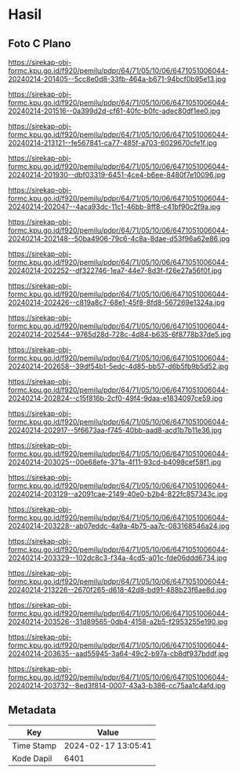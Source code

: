 # Hasil

## Foto C Plano

https://sirekap-obj-formc.kpu.go.id/f920/pemilu/pdpr/64/71/05/10/06/6471051006044-20240214-201405--5cc8e0d8-33fb-464a-b671-94bcf0b95e13.jpg

https://sirekap-obj-formc.kpu.go.id/f920/pemilu/pdpr/64/71/05/10/06/6471051006044-20240214-201516--0a399d2d-cf61-40fc-b0fc-adec80df1ee0.jpg

https://sirekap-obj-formc.kpu.go.id/f920/pemilu/pdpr/64/71/05/10/06/6471051006044-20240214-213121--fe567841-ca77-485f-a703-6029670cfe1f.jpg

https://sirekap-obj-formc.kpu.go.id/f920/pemilu/pdpr/64/71/05/10/06/6471051006044-20240214-201930--dbf03319-6451-4ce4-b6ee-8480f7e10096.jpg

https://sirekap-obj-formc.kpu.go.id/f920/pemilu/pdpr/64/71/05/10/06/6471051006044-20240214-202047--4aca93dc-11c1-46bb-8ff8-c41bf90c2f9a.jpg

https://sirekap-obj-formc.kpu.go.id/f920/pemilu/pdpr/64/71/05/10/06/6471051006044-20240214-202148--50ba4906-79c6-4c8a-8dae-d53f96a62e86.jpg

https://sirekap-obj-formc.kpu.go.id/f920/pemilu/pdpr/64/71/05/10/06/6471051006044-20240214-202252--df322746-1ea7-44e7-8d3f-f26e27a56f0f.jpg

https://sirekap-obj-formc.kpu.go.id/f920/pemilu/pdpr/64/71/05/10/06/6471051006044-20240214-202426--c819a8c7-68e1-45f8-8fd8-567269e1324a.jpg

https://sirekap-obj-formc.kpu.go.id/f920/pemilu/pdpr/64/71/05/10/06/6471051006044-20240214-202544--9765d28d-728c-4d84-b635-6f8778b37de5.jpg

https://sirekap-obj-formc.kpu.go.id/f920/pemilu/pdpr/64/71/05/10/06/6471051006044-20240214-202658--39df54b1-5edc-4d85-bb57-d6b5fb9b5d52.jpg

https://sirekap-obj-formc.kpu.go.id/f920/pemilu/pdpr/64/71/05/10/06/6471051006044-20240214-202824--c15f816b-2cf0-49f4-9daa-e1834097ce59.jpg

https://sirekap-obj-formc.kpu.go.id/f920/pemilu/pdpr/64/71/05/10/06/6471051006044-20240214-202917--5f6673aa-f745-40bb-aad8-acd1b7b11e36.jpg

https://sirekap-obj-formc.kpu.go.id/f920/pemilu/pdpr/64/71/05/10/06/6471051006044-20240214-203025--00e68efe-371a-4f11-93cd-b4098cef58f1.jpg

https://sirekap-obj-formc.kpu.go.id/f920/pemilu/pdpr/64/71/05/10/06/6471051006044-20240214-203129--a2091cae-2149-40e0-b2b4-822fc857343c.jpg

https://sirekap-obj-formc.kpu.go.id/f920/pemilu/pdpr/64/71/05/10/06/6471051006044-20240214-203228--ab07eddc-4a9a-4b75-aa7c-083168546a24.jpg

https://sirekap-obj-formc.kpu.go.id/f920/pemilu/pdpr/64/71/05/10/06/6471051006044-20240214-203329--102dc8c3-f34a-4cd5-a01c-fde06ddd6734.jpg

https://sirekap-obj-formc.kpu.go.id/f920/pemilu/pdpr/64/71/05/10/06/6471051006044-20240214-213226--2670f265-d618-42d8-bd91-488b23f6ae8d.jpg

https://sirekap-obj-formc.kpu.go.id/f920/pemilu/pdpr/64/71/05/10/06/6471051006044-20240214-203526--31d89565-0db4-4158-a2b5-f2953255e190.jpg

https://sirekap-obj-formc.kpu.go.id/f920/pemilu/pdpr/64/71/05/10/06/6471051006044-20240214-203635--aad55945-3a64-49c2-b97a-cb8df937bddf.jpg

https://sirekap-obj-formc.kpu.go.id/f920/pemilu/pdpr/64/71/05/10/06/6471051006044-20240214-203732--8ed3f814-0007-43a3-b386-cc75aa1c4afd.jpg


## Metadata

| Key        | Value               |
| ---------- | ------------------- |
| Time Stamp | 2024-02-17 13:05:41 |
| Kode Dapil | 6401                |



